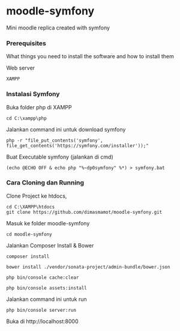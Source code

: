 # moodle-symfony

Mini moodle replica created with symfony

### Prerequisites

What things you need to install the software and how to install them

Web server

```
XAMPP
```

### Instalasi Symfony

Buka folder php di XAMPP

```
cd C:\xampp\php
```

Jalankan command ini untuk download symfony

```
php -r "file_put_contents('symfony', file_get_contents('https://symfony.com/installer'));"
```

Buat Executable symfony (jalankan di cmd)

```
(echo @ECHO OFF & echo php "%~dp0symfony" %*) > symfony.bat
```


### Cara Cloning dan Running

Clone Project ke htdocs,

```
cd C:\XAMPP\htdocs
git clone https://github.com/dimasmamot/moodle-symfony.git
```

Masuk ke folder moodle-symfony

```
cd moodle-symfony
```

Jalankan Composer Install & Bower

```
composer install

bower install ./vendor/sonata-project/admin-bundle/bower.json

php bin/console cache:clear

php bin/console assets:install

```

Jalankan command ini untuk run

```
php bin/console server:run
```

Buka di http://localhost:8000
